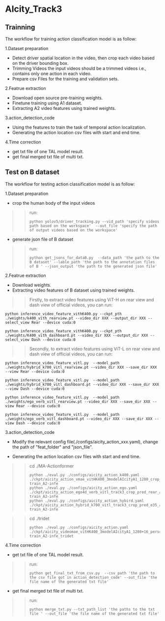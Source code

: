 # AIcity_Track3



## Trainning
The workflow for training action classification model is as follow:

1.Dataset preparation
- Detect driver spatial location in the video, then crop each video based on the driver bounding box.
- Trimming Videos the input videos should be a trimmed videos i.e., contains only one action in each video.
- Prepare csv Files for the training and validation sets.

2.Featrue extraction
- Download open source pre-training weights.
- Finetune training using A1 dataset.
- Extracting A2 video features using trained weights.

3.action_detection_code
- Using the features to train the task of temporal action localization.
- Generating the action location csv files with start and end time.


4.Time correction
- get txt file of one TAL model result.
- get final merged txt file of multi txt.


## Test on B dataset
The workflow for testing action classification model is as follow:

1.Dataset preparation
- crop the human body of the input videos

>> run:
>>```shell  
>>python yolov5/driver_tracking.py --vid_path 'specify videos path based on the workspace'  --out_file 'specify the path of output videos based on the workspace'
>>``` 

- generate json file of B dataset

>> run:
>>```shell  
>>python get_jsons_for_dataB.py  --data_path 'the path to the B dataset' --lable_path 'the path to the annotation files of B ' --json_output 'the path to the generated json file' 
>>``` 


2.Featrue extraction
- Download weights.
- Extracting video features of B dataset using trained weights.
>> Firstly, to extract video features using ViT-H on rear view and dash view of official videos, you can run:

 ```python inference_video_feature_vithK400.py --ckpt_pth ./weights/k400_vith_rearview.pt --video_dir XXX --output_dir XXX --select_view Rear --device cuda:0```
 
 ```python inference_video_feature_vithK400.py --ckpt_pth ./weights/K400_vith_dashboard.pt --video_dir XXX --output_dir XXX --select_view Dash --device cuda:0```


>> Secondly, to extract video features using ViT-L on rear view and dash view of official videos, you can run:

 ```python inference_video_feature_vitl.py  --model_path ./weights/hybrid_k700_vitl_rearview.pt --video_dir XXX --save_dir XXX --view Rear --device cuda:0 ```
 
 ```python inference_video_feature_vitl.py  --model_path ./weights/hybrid_k700_vitl_dashboard.pt --video_dir XXX --save_dir XXX --view Dash --device cuda:0 ```
 
 ```python inference_video_feature_vitl.py  --model_path ./weights/ego_verb_vitl_rearview.pt --video_dir XXX --save_dir XXX --view Rear --device cuda:0 ```
 
 ```python inference_video_feature_vitl.py  --model_path ./weights/ego_verb_vitl_dashboard.pt --video_dir XXX --save_dir XXX --view Dash --device cuda:0 ```



3.action_detection_code
- Modify the relevant config file(./configs/aicity_action_xxx.yaml), change the path of "feat_folder" and "json_file".


- Generating the action location csv files with start and end time.   
>> cd ./MA-Actionformer  
>>```shell      
>>python ./eval.py ./configs/aicity_action_k400.yaml ./ckpt/aicity_action_vmae_vitHK400_3modelAIcityA1_1280_crop_rear_A1-train_A2-infe        
>>python ./eval.py ./configs/aicity_action_ego.yaml ./ckpt/aicity_action_ego4d_verb_vitl_track3_crop_pred_rear_A1-train_A2-infe     
>>python ./eval.py ./configs/aicity_action_hybird.yaml ./ckpt/aicity_action_hybrid_k700_vitl_track3_crop_pred_e35_A1-train_A2-infe   
>>```  

>>cd ./tridet       
>>```shell      
>>python ./eval.py ./configs/aicity_action.yaml ./ckpt/aicity_videomae_vitHK400_3modelAIcityA1_1280+16_personOnly_A1-train_A2-infe_tridet     
>>```   


4.Time correction
- get txt file of one TAL model result.

>> run: 
>>```shell      
>>python get_final_txt_from_csv.py  --csv_path 'the path to the csv file got in action_detection_code' --out_file 'the file name of the generated txt file'
>>```  

- get final merged txt file of multi txt.

>> run:
>>```shell      
>>python merge_txt.py --txt_path_list 'the paths to the txt file ' --out_file 'the file name of the generated txt file'   
>>```  

